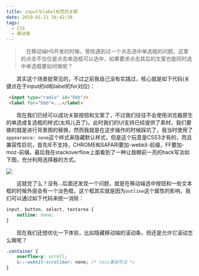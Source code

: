 ```yaml
---
title: input与label标签的关联
date: 2019-01-21 16:42:38
tags: 
  - CSS
  - 移动端
---
```


> &emsp;在移动端H5开发的时候，曾经遇到过一个点击选中单选框的问题，这里的点击不仅仅是点击单选框可以选中，如果要求点击其后的文案也能同时选中单选框要如何做呢？

&emsp;&emsp;其实这个场景挺常见的，不过之前我自己没有实践过，核心就是如下代码(关键点在于input的id和label的for对应)：
```html
 <input type="radio" id="bbb"/>
 <label for="bbb">...</label>
```
<escape><!-- more --></escape>
&emsp;&emsp;现在我们已经可以成功关联按钮和文案了，不过我们往往不会使用浏览器原生的单选或复选框的样式(太鸡儿丑了)。此时我们的UI支持已经提供了素材，我们要做的就是进行背景图的替换，然而我就是在这步操作的时候踩坑了，我当时使用了`appearance: none`这个样式来隐藏默认样式，但是这个玩意是CSS3才有的，而且兼容性巨坑，首先IE不支持，CHROME和SAFARI要加-webkit-前缀，FF要加-moz-前缀。最后我在stackoverflow上面看到了一种让我眼前一亮的hack写法如下图，充分利用选择器的方式。

![](hack.png)

&emsp;&emsp;这就完了么？没有...后面还发现一个问题，就是在移动端选中按钮和一些文本框的时候外层会有一个淡色框，这个框其实就是因为`outline`这个属性的影响，我们可以通过如下代码来统一消除：
```css
input, button, select, textarea {
    outline: none;
}
```
&emsp;&emsp;现在我们还想优化一下体验，比如隐藏移动端的滚动条，但还是允许它滚动怎么做呢？
```css
.container {
    overflow-y: scroll;
    &::-webkit-scrollbar: none; /* less兼容写法 */    
}
```
